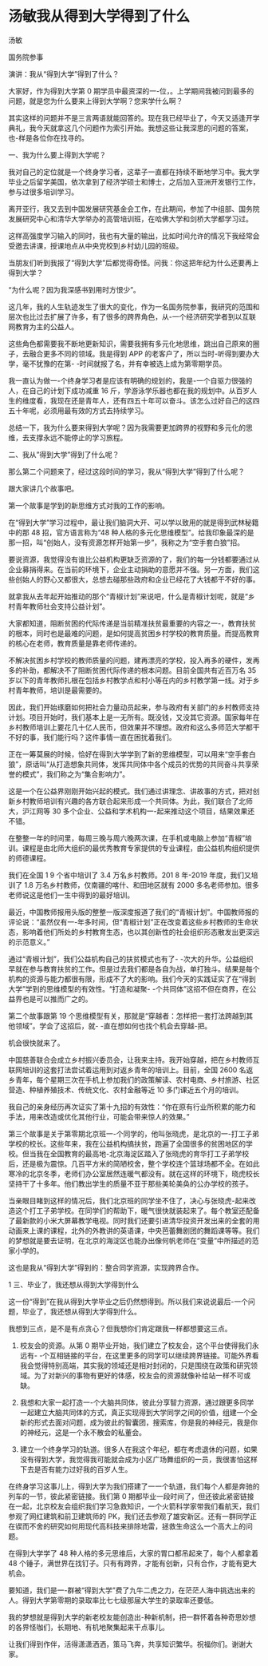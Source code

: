# 汤敏我从得到大学得到了什么
汤敏

国务院参事

演讲：我从“得到大学”得到了什么？


大家好，作为得到大学第 0 期学员中最资深的一-位，。上学期间我被问到最多的问题，就是您为什么要来上得到大学啊？您来学什么啊？

其实这样的问题并不是三言两语就能回答的。现在我已经毕业了，今天又适逢开学典礼，我今天就拿这几个问题作为索引开始。我想这些让我深思的问题的答案，也-样是各位你在找寻的。

一、我为什么要上得到大学呢？

我对自己的定位就是一个终身学习者，这辈子一直都在持续不断地学习中。我大学毕业之后留学美国，依次拿到了经济学硕士和博士，之后加入亚洲开发银行工作，参与过很多培训学习。

离开亚行，我又去到中国发展研究基金会工作，在此期间，参加了中组部、国务院发展研究中心和清华大学举办的高管培训班，在哈佛大学和剑桥大学都学习过。

这样高强度学习输入的同时，我也有大量的输出，比如时间允许的情况下我经常会受邀去讲课，授课地点从中央党校到乡村幼儿园的班级。

当朋友们听到我报了“得到大学”后都觉得奇怪。问我：你这把年纪为什么还要再上得到大学？

“为什么呢？因为我深感书到用时方恨少”。

这几年，我的人生轨迹发生了很大的变化，作为一名国务院参事，我研究的范围和层次也比过去扩展了许多，有了很多的跨界角色，从-一个经济研究学者到以互联网教育为主的公益人。

这些角色都需要我不断地更新知识，需要我拥有多元化地思维，跳出自己原来的圈子，去融合更多不同的领域。我是得到 APP 的老客户了，所以当时-听得到要办大学，毫不犹豫的在第- -时间就报了名，并有幸被选上成为第零期学员。

我一直认为做一-个终身学习者是应该有明确的规划的，我是-一个自驱力很强的人，在自己的计划下成功减重 16 斤，学游泳学乐器也都在我的规划中。从百岁人生的维度看，我现在还是青年人，还有四五十年可以奋斗。该怎么过好自己的这四五十年呢，必须用最有效的方式去持续学习。

总结一下，我为什么要来得到大学呢？因为我需要更加跨界的视野和多元化的思维，去支撑永远不能停止的学习旅程。

二、我从”得到大学”得到了什么呢？

那么第二个问题来了，经过这段时间的学习，我从“得到大学”得到了什么呢？

跟大家讲几个故事吧。

第一个故事是学到的新思维方式对我的工作的影响。

在“得到大学”学习过程中，最让我们脑洞大开、可以学以致用的就是得到武林秘籍中的那 48 招，官方语言称为“48 种人格的多元化思维模型”。给我印象最深的是那一招，叫“创始人，没有资源怎样开始第一步”，我称之为“空手套白狼”招。

要说资源，我觉得没有谁比公益机构更缺乏资源的了，我们的每一分钱都要通过从企业募捐得来。在当前的环境下，企业主动捐助的意愿并不强。另一方面，我们这些创始人的野心又都很大，总想去碰那些政府和企业已经花了大钱都干不好的事。

就拿我从去年起开始推动的那个“青椒计划”来说吧，什么是青椒计划呢，就是“乡村青年教师社会支持公益计划”。

大家都知道，阻断贫困的代际传递是当前精准扶贫最重要的内容之一-，教育扶贫的根本，同时也是最难的问题，是如何提高贫困乡村学校的教育质量。而提高教育的核心在老师，教育质量是靠老师传递的。

不解决贫困乡村学校的教师质量的问题，建再漂亮的学校，投入再多的硬件，发再多的补助，都解决不了阻断贫困代际传递的根本问题。目前全国共有近百万名 35 岁以下的青年教师扎根在包括乡村教学点和村小等在内的乡村教学第一线。对于乡村青年教师，培训是最需要的。

因此，我们开始琢磨如何把社会力量动员起来，参与政府有关部门的乡村教师支持计划。项目开始时，我们基本上是一无所有。既没钱，又没其它资源。国家每年在乡村教师培训上要花几十亿人民币，但效果并不理想。政府和这么多师范大学都干不好的事，我们能行吗？这件事情一直在困扰着我们。

正在一筹莫展的时候，恰好在得到大学学到了新的思维模型，可以用来“空手套白狼”，原话叫“从打造想象共同体，发挥共同体中各个成员的优势的共同奋斗共享荣誉的模式”，我们称之为“集合影响力”。

这是一个在公益界刚刚开始兴起的模式。我们通过讲理念、讲故事的方式，把对创新乡村教师培训有兴趣的各方联合起来形成一个共同体。为此，我们联合了北师大，沪江网等 30 多个企业、公益和学术机构一-起来推动这个项目，结果效果还不错。

在整整一年的时间里，每周三晚与周六晚两次课，在手机或电脑上参加“青椒”培训。课程是由北师大组织的最优秀教育专家提供的专业课程，由公益机构组织提供的师德课程。

我们在全国 1 9 个省中培训了 3.4 万名乡村教师。201 8 年-2019 年度，我们又培训了 1.8 万名乡村教师，仅南疆的喀什、和田地区就有 2000 多名老师参加。很多老师说这是他们一生中得到的最好培训。

最近，中国教师报用头版的整整一版深度报道了我们的“青椒计划”。中国教师报的评论说：“虽然仅有一-年多时间，但“青椒计划”正在改变着这些乡村教师的生命状态，影响着他们所处的乡村教育生态，也以其创新性的社会组织形态散发出更深远的示范意义。”

通过“青椒计划”，我们公益机构自己的扶贫模式也有了- -次大的升华。公益组织早就在参与教育扶贫的工作。但是过去我们都是各自为战，单打独斗。结果是每个机构的资源与能力都很有限，形成不了大的影响。我们今天的实践证实了在“得到大学”学到的思维模型的有效性。“打造和凝聚- -个共同体”这招不但在商界，在公益界也是可以推而广之的。

第二个故事跟第 19 个思维模型有关，那就是“穿越者：怎样把一套打法跨越到其他领域”。学会了这招后，就- -直在想如何也找个机会去穿越-把。

机会很快就来了。

中国慈善联合会成立乡村振兴委员会，让我来主持。我开始穿越，把在乡村教师互联网培训的这套打法尝试着运用到对返乡青年的培训上。目前，全国 2600 名返乡青年，每个星期三次在手机上参加我们的政策解读、农村电商、乡村旅游、社区营造、种植养殖技术、传统文化、农村金融等近 10 多门课近五个月的培训。

我自己的亲身经历再次证实了第十九招的有效性：“你在原有行业所积累的能力和手法，用来改造或优化其他行业，可能会带来惊人的效果。”

第三个故事是关于第零期北京班一-个同学的，他叫张晓虎，是北京的一-打工子弟学校的校长。这些年来，我在公益机构搞扶贫，跑遍了全国很多的贫困地区的学校。但当我在全国教育的最高地-北京海淀区踏入了张晓虎的育华打工子弟学校后，还是极为震惊。几百平方米的简陋校舍，整个学校连个篮球场都不全。在如此寒冷的北京冬季，老师们办公室居然连暖气都没有。就在这样的环境下，晓虎校长坚持干了十多年。他们教出学生的质量不亚于那些美轮美奂的公办学校的孩子。

当亲眼目睹到这样的情况后，我们北京班的同学坐不住了，决心与张晓虎-起来改造这个打工子弟学校。在同学们的帮助下，暖气很快就装起来了。每个教室还配备了最新款的小米大屏幕教学电视。同时我们还要引进清华投资开发出来的全套的用动画来上课的课程，北外的外教讲的英语课，中央芭蕾舞剧团的舞蹈课等等。我们的梦想就是要去证明，在北京的海淀区也能办出像何帆老师在“变量”中所描述的范家小学的。

这也是我从“得到大学”得到的：整合同学资源，实现跨界合作。

1 三、毕业了，我还想从得到大学得到什么

这一份“得到”在我从得到大学毕业之后仍然想得到。所以我们来说说最后-一个问题，毕业了，我还想从得到大学得到什么。

我想到三点，是不是有点贪心？但我想你们肯定跟我一样都想要这三点。

1. 校友会的资源。从第 0 期毕业开始，我们建立了校友会，这个平台使得我们永远有- -个互相链接的平台，在这里更多的同学可以继续跨界链接。可能外界看我会觉得特别高端，其实我的领域还是相对封闭的，只是围绕在政策和研究领域。为了对新兴的事物有更好的体感，校友会的资源就像补给站一样不可或缺。

2. 我想和大家一起打造一-个大脑共同体，彼此分享智力资源，通过跟更多同学一起建立大脑共同体的方式，真正实现得到大学同学之间的价值，组建一个全新的形式去面对问题，成为彼此的智囊团，搜索库，你是我的神经元，我是你的神经元，这是一个永不散会的私董会。

3. 建立一个终身学习的轨道。很多人在我这个年纪，都在考虑退休的问题，如果没有得到大学，我觉得我可能就会成为小区广场舞组织的一员，我很害怕这样下去是否有能力过好我的百岁人生。

在终身学习这事儿上，得到大学为我们搭建了一一个轨道，我们每个人都是奔驰的列车的一节，彼此紧密链接。我们第 0 期都毕业一段时间了，但还彼此紧密链接在一起，北京校友会组织我们学习急救知识，一个火箭科学家带我们看航天，我们参观了网红建筑和前卫建筑师的 PK，我们还去参观了雄安新区。还有一群同学正在锲而不舍的研究如何用现代高科技来排除地雷，拯救生命这么一个高大上的问题。

在得到大学学了 48 种人格的多元思维后，大家的胃口都吊起来了，每个人都拿着 48 个锤子，满世界在找钉子。只有有跨界，才能有创新，只有合作，才能有更大机会。

要知道，我们是一-群被“得到大学”费了九牛二虎之力，在茫茫人海中挑选出来的人。得到大学第零期的录取率比七七级那届大学生的录取率还要低。


我的梦想就是得到大学的新老校友能创造出-种新机制，把一群怀着各种奇思妙想的各界怪咖们，长期地、有机地聚集起来干点事儿。

让我们得到作伴，活得潇潇洒洒，策马飞奔，共享知识繁华。祝福你们。谢谢大家。

